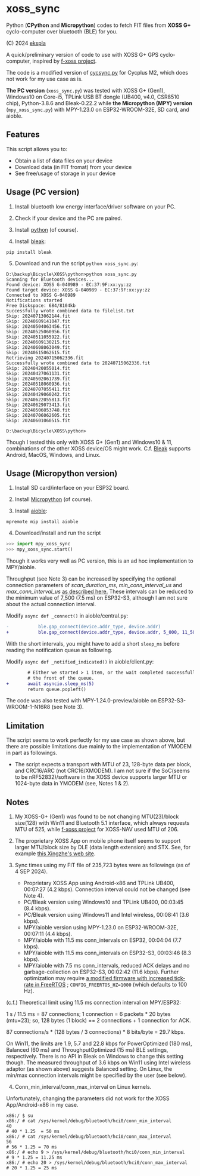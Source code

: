 # xoss_sync
Python (**CPython** and **Micropython**) codes to fetch FIT files from **XOSS G+** cyclo-computer over bluetooth (BLE) for you.

(C) 2024 [ekspla](https://github.com/ekspla/xoss_sync)

A quick/preliminary version of code to use with XOSS G+ GPS cyclo-computer, inspired by [f-xoss project](https://github.com/DCNick3/f-xoss).

The code is a modified version of [cycsync.py](https://github.com/Kaiserdragon2/CycSync) for Cycplus M2, which does not work for my use case as is.

**The PC version** (```xoss_sync.py```) was tested with XOSS G+ (Gen1), Windows10 on Core-i5, TPLink USB BT dongle (UB400, v4.0, CSR8510 chip), Python-3.8.6 and Bleak-0.22.2 
while **the Micropython (MPY) version** (```mpy_xoss_sync.py```) with MPY-1.23.0 on ESP32-WROOM-32E, SD card, and aioble.

## Features
This script allows you to:

- Obtain a list of data files on your device
- Download data (in FIT fromat) from your device
- See free/usage of storage in your device

## Usage (PC version)
1. Install bluetooth low energy interface/driver software on your PC.

2. Check if your device and the PC are paired.

3. Install [python](https://www.python.org/) (of course).

4. Install [bleak](https://pypi.org/project/bleak/):

```
pip install bleak
```

5. Download and run the script ```python xoss_sync.py```:

```
D:\backup\Bicycle\XOSS\python>python xoss_sync.py
Scanning for Bluetooth devices...
Found device: XOSS G-040989 - EC:37:9F:xx:yy:zz
Found target device: XOSS G-040989 - EC:37:9F:xx:yy:zz
Connected to XOSS G-040989
Notifications started
Free Diskspace: 684/8104kb
Successfully wrote combined data to filelist.txt
Skip: 20240713062144.fit
Skip: 20240609141047.fit
Skip: 20240504063456.fit
Skip: 20240525060956.fit
Skip: 20240511055922.fit
Skip: 20240609130215.fit
Skip: 20240608063049.fit
Skip: 20240615062615.fit
Retrieving 20240715062336.fit
Successfully wrote combined data to 20240715062336.fit
Skip: 20240420055014.fit
Skip: 20240427061131.fit
Skip: 20240502061739.fit
Skip: 20240518060936.fit
Skip: 20240707055411.fit
Skip: 20240429060242.fit
Skip: 20240622055813.fit
Skip: 20240629073413.fit
Skip: 20240506053748.fit
Skip: 20240706062605.fit
Skip: 20240601060515.fit

D:\backup\Bicycle\XOSS\python>
```

Though I tested this only with XOSS G+ (Gen1) and Windows10 & 11, combinations of the other XOSS device/OS might work.
C.f. [Bleak](https://github.com/hbldh/bleak) supports Android, MacOS, Windows, and Linux.


## Usage (Micropython version)
1. Install SD card/interface on your ESP32 board.

2. Install [Micropython](https://micropython.org/) (of course).

3. Install [aioble](https://github.com/micropython/micropython-lib/tree/master/micropython/bluetooth/aioble):

```
mpremote mip install aioble
```

4. Download/install and run the script 

``` python
>>> import mpy_xoss_sync
>>> mpy_xoss_sync.start()
```

Though it works very well as PC version, this is an ad hoc implementation to MPY/aioble. 

Throughput (see Note 3) can be increased by specifying the optional connection parameters of *scan_duration_ms*, *min_conn_interval_us* and 
*max_conn_interval_us* [as described here.](https://github.com/micropython/micropython/issues/15418)  These intervals can be reduced to the 
minimum value of 7_500 (7.5 ms) on ESP32-S3, although I am not sure about the actual connection interval.

Modify ```async def _connect()``` in aioble/central.py:
``` Diff
-           ble.gap_connect(device.addr_type, device.addr)
+           ble.gap_connect(device.addr_type, device.addr, 5_000, 11_500, 11_500)
```
With the short intervals, you might have to add a short ```sleep_ms``` before reading the notification queue as following.

Modify  ```async def _notified_indicated()``` in aioble/client.py:
``` Diff
        # Either we started > 1 item, or the wait completed successfully, return
        # the front of the queue.
+       await asyncio.sleep_ms(5)
        return queue.popleft()
```
The code was also tested with MPY-1.24.0-preview/aioble on ESP32-S3-WROOM-1-N16R8 (see Note 3).

## Limitation
The script seems to work perfectly for my use case as shown above, but there are possible limitations due mainly to the implementation
of YMODEM in part as followings.

- The script expects a transport with MTU of 23, 128-byte data per block, and CRC16/ARC (not CRC16/XMODEM).  I am not sure
if the SoC(seems to be nRF52832)/software in the XOSS device supports larger MTU or 1024-byte data in YMODEM (see, Notes 1 & 2).

## Notes
1. My XOSS-G+ (Gen1) was found to be not changing MTU(23)/block size(128) with Win11 and Bluetooth 5.1 interface, which always 
requests MTU of 525, while [f-xoss project](https://github.com/DCNick3/f-xoss) for XOSS-NAV used MTU of 206.

2. The proprietary XOSS App on mobile phone itself seems to support larger MTU/block size by DLE (data length extension) and STX.  See, 
for example [this Xingzhe's web site](https://developer.imxingzhe.com/docs/device/tracking_data_service/).

3. Sync times using my FIT file of 235,723 bytes were as followings (as of 4 SEP 2024).
   - Proprietary XOSS App using Android-x86 and TPLink UB400, 00:07:27 (4.2 kbps). Connection interval could not be changed (see Note 4).
   - PC/Bleak version using Windows10 and TPLink UB400, 00:03:45 (8.4 kbps).
   - PC/Bleak version using Windows11 and Intel wireless, 00:08:41 (3.6 kbps).
   - MPY/aioble version using MPY-1.23.0 on ESP32-WROOM-32E, 00:07:11 (4.4 kbps).
   - MPY/aioble with 11.5 ms conn_intervals on ESP32, 00:04:04 (7.7 kbps).
   - MPY/aioble with 11.5 ms conn_intervals on ESP32-S3, 00:03:46 (8.3 kbps).
   - MPY/aioble with 7.5 ms conn_intervals, reduced ACK delays and no garbage-collection on ESP32-S3, 00:02:42 (11.6 kbps). Further 
optimization may require [a modified firmware with increased tick-rate in FreeRTOS](https://github.com/orgs/micropython/discussions/15594)
; ```CONFIG_FREERTOS_HZ=1000``` (which defaults to 100 Hz).

(c.f.)
Theoretical limit using 11.5 ms connection interval on MPY/ESP32:

1 s / 11.5 ms = 87 connections; 1 connection = 6 packets * 20 bytes (mtu=23);
so, 128 bytes (1 block) == 2 connections + 1 connection for ACK.

87 connections/s * (128 bytes / 3 connections) * 8 bits/byte = 29.7 kbps.


On Win11, the limits are 1.9, 5.7 and 22.8 kbps for PowerOptimized (180 ms), Balanced (60 ms) and ThroughputOptimized (15 ms) BLE settings, 
respectively.  There is no API in Bleak on Windows to change this setting though.  The measured throughput of 3.6 kbps on Win11 using 
Intel wireless adaptor (as shown above) suggests Balanced setting.
On Linux, the min/max connection intervals might be specified by the user (see below).

4. Conn_min_interval/conn_max_interval on Linux kernels.

Unfortunately, changing the parameters did not work for the XOSS App/Android-x86 in my case.
``` ShellSession
x86:/ $ su
x86:/ # cat /sys/kernel/debug/bluetooth/hci0/conn_min_interval
40                                                                      # 40 * 1.25  = 50 ms
x86:/ # cat /sys/kernel/debug/bluetooth/hci0/conn_max_interval
56                                                                      # 56 * 1.25 = 70 ms
x86:/ # echo 9 > /sys/kernel/debug/bluetooth/hci0/conn_min_interval     # 9 * 1.25 = 11.25 ms
x86:/ # echo 20 > /sys/kernel/debug/bluetooth/hci0/conn_max_interval    # 20 * 1.25 = 25 ms
```
